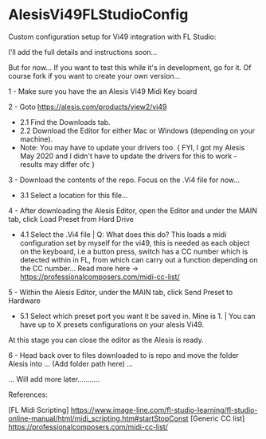# AlesisVi49FLStudioConfig
Custom configuration setup for Vi49 integration with FL Studio: 

I'll add the full details and instructions soon...

But for now... If you want to test this while it's in development, go for it. Of course fork if you want to create your own version...

1 - Make sure you have the an Alesis Vi49 Midi Key board 

2 - Goto https://alesis.com/products/view2/vi49 
- 2.1 Find the Downloads tab.
- 2.2 Download the Editor for either Mac or Windows (depending on your machine).
- Note: You may have to update your drivers too. { FYI, I got my Alesis May 2020 and I didn't have to update the drivers for this to work - results may differ ofc } 

3 -  Download the contents of the repo. Focus on the .Vi4 file for now...
- 3.1 Select a location for this file...

4 - After downloading the Alesis Editor, open the Editor and under the MAIN tab, click Load Preset from Hard Drive
- 4.1 Select the .Vi4 file | Q: What does this do? This loads a midi configuration set by myself for the vi49, this is needed as each object on the keyboard, i.e a button press, switch has a CC number which is detected within in FL, from which can carry out a function depending on the CC number... Read more here -> https://professionalcomposers.com/midi-cc-list/

5 - Within the Alesis Editor, under the MAIN tab, click Send Preset to Hardware
- 5.1 Select which preset port you want it be saved in. Mine is 1. | You can have up to X presets configurations on your alesis Vi49.

At this stage you can close the editor as the Alesis is ready.


6 - Head back over to files downloaded to is repo and move the folder Alesis into ... (Add folder path here) ...

... Will add more later...........

References:

[FL Midi Scripting] https://www.image-line.com/fl-studio-learning/fl-studio-online-manual/html/midi_scripting.htm#startStopConst
[Generic CC list] https://professionalcomposers.com/midi-cc-list/
